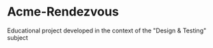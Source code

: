 # Acme-Rendezvous
Educational project developed in the context of the "Design &amp; Testing" subject
